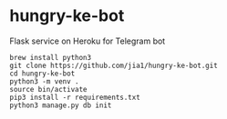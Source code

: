 # hungry-ke-bot
Flask service on Heroku for Telegram bot

    brew install python3
    git clone https://github.com/jia1/hungry-ke-bot.git
    cd hungry-ke-bot
    python3 -m venv .
    source bin/activate
    pip3 install -r requirements.txt
    python3 manage.py db init
